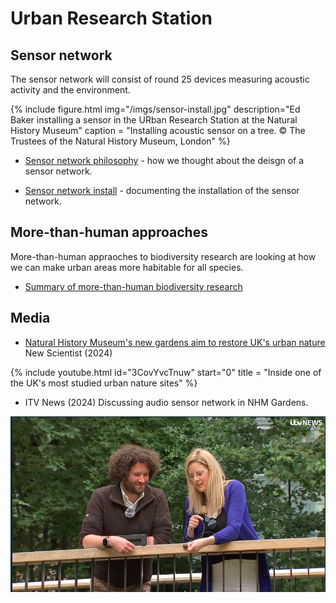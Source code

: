 # Urban Research Station

## Sensor network

The sensor network will consist of round 25 devices measuring acoustic activity and the environment.

{% include figure.html img="/imgs/sensor-install.jpg"
  description="Ed Baker installing a sensor in the URban Research Station at the Natural History Museum"
  caption = "Installing acoustic sensor on a tree. © The Trustees of the Natural History Museum, London" %}

- [Sensor network philosophy](/notes/sensor-network-philosophy) - how we thought about the deisgn of a sensor network.

- [Sensor network install](/notes/sensor-network-install) - documenting the installation of the sensor network.

## More-than-human approaches

More-than-human appraoches to biodiversity research are looking at how we can make urban areas more habitable for all species.

- [Summary of more-than-human biodiversity research](/more-than-human)

## Media

- [Natural History Museum's new gardens aim to restore UK's urban nature](https://www.newscientist.com/video/2440498-natural-history-museums-new-gardens-aim-to-restore-uks-urban-nature/) New Scientist (2024)

{% include youtube.html id="3CovYvcTnuw" start="0" title = "Inside one of the UK's most studied urban nature sites" %}

- ITV News (2024) Discussing audio sensor network in NHM Gardens.

![Ed Baker on ITV News](/imgs/unp-itv.png)

